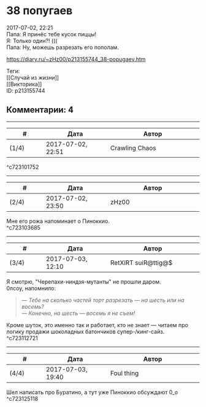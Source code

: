 38 попугаев
===========

  
2017-07-02, 22:21  
 Папа: Я принёс тебе кусок пиццы!   
 Я: Только один?! (((   
 Папа: Ну, можешь разрезать его пополам.   
  
<https://diary.ru/~zHz00/p213155744_38-popugaev.htm>  
  
Теги:  
[[Случай из жизни]]  
[[Викторика]]  
ID: p213155744  


Комментарии: 4
--------------

  


---



|         #         |              Дата              |                     Автор                     |           ID           |
| --- | --- | --- | --- |
| (1/4) | 2017-07-02, 22:51 | Crawling Chaos | c723101752 |

  
     
 ^c723101752

---



|         #         |              Дата              |                     Автор                     |           ID           |
| --- | --- | --- | --- |
| (2/4) | 2017-07-02, 23:50 | zHz00 | c723103685 |

  
 Мне его рожа напоминает о Пиноккио.   
 ^c723103685

---



|         #         |              Дата              |                     Автор                     |           ID           |
| --- | --- | --- | --- |
| (3/4) | 2017-07-03, 12:10 | RetXiRT suiR@ttig@$ | c723112721 |

  
  Я смотрю, "Черепахи-ниндзя-мутанты" не прошли даром.   
 0лсоу, напомнило:   
 
>   *— Тебе на сколько частей торт разрезать — на шесть или на восемь?   
>  — Конечно, на шесть — восемь я не съем!*  

  Кроме шуток, это именно так и работает, кто не знает — читаем про логику продажи шоколадных батончиков супер-/кинг-сайз.     
 ^c723112721

---



|         #         |              Дата              |                     Автор                     |           ID           |
| --- | --- | --- | --- |
| (4/4) | 2017-07-03, 19:40 | Foul thing | c723125118 |

  
 Шел написать про Буратино, а тут уже Пиноккио обсуждают 0\_о   
 ^c723125118